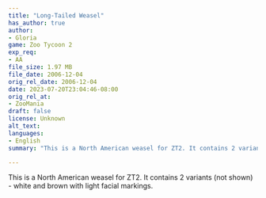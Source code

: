 ```yaml
---
title: "Long-Tailed Weasel"
has_author: true
author: 
- Gloria
game: Zoo Tycoon 2
exp_req: 
- AA
file_size: 1.97 MB
file_date: 2006-12-04
orig_rel_date: 2006-12-04
date: 2023-07-20T23:04:46-08:00
orig_rel_at: 
- ZooMania
draft: false
license: Unknown
alt_text: 
languages:
- English
summary: "This is a North American weasel for ZT2. It contains 2 variants (not shown) - white and brown with light facial markings."

---
```


This is a North American weasel for ZT2. It contains 2 variants (not shown) - white and brown with light facial markings.